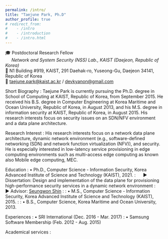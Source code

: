 ```yaml
---
permalink: /intro/
title: "Taejune Park, Ph.D"
author_profile: true
# redirect_from: 
#    - /intro
#    - /introduction
#    - /intro.html
---
```

🎓 Postdoctoral Research Fellow  
&nbsp;&nbsp;&nbsp;&nbsp; _Network and System Security (NSS) Lab., KAIST (Daejeon, Republic of Korea)_  
🏢 N1 Building #919, KAIST, 291 Daehak-ro, Yuseong-Gu, Daejeon 34141, Republic of Korea  
📧 taejune.park@kaist.ac.kr / devkyanon@gmail.com


Short Biography
:   Taejune Park is currently pursuing the Ph.D. degree in School of Computing at KAIST, Republic of Korea, from September 2015. He received his B.S. degree in Computer Engineering at Korea Maritime and Ocean University, Republic of Korea, in August 2013, and his M.S. degree in information security at KAIST, Republic of Korea, in August 2015. His research interests focus on security issues on an SDN/NFV environment and a data plane architecture.

Research Interest
:   His research interests focus on a network data plane architecture, dynamic network environment (e.g., software-defined networking (SDN) and network function virtualization (NFV)), and security. He is especially interested in low-latency service provisioning in edge computing environments such as multi-access edge computing as known also Mobile edge computing, MEC. 


Education
: • Ph.D., Computer Science - Information Security, Korea Advanced Institute of Science and Technology (KAIST), 2021.
: &nbsp;&nbsp;&nbsp;&nbsp; ▶︎ Dissertation: Design and implementation of the data plane for provisioning high-performance security services in a dynamic network environment
: &nbsp;&nbsp;&nbsp;&nbsp; ▶︎ Advisor: [Seungwon Shin](http://nss.kaist.ac.kr/?page_id=29)
:
: • M.S., Computer Science - Information Security, Korea Advanced Institute of Science and Technology (KAIST), 2015.
:
: • B.S., Computer Science, Korea Maritime and Ocean University, 2013.

Experiences
: • SRI International (Dec. 2016 - Mar. 2017)
: • Samsung Software Membership (Feb. 2012 - Aug. 2015)

Academical services
: 


<!-- Welcome! I am a Postdoctoral Research Fellow in the
[Weidenbaum Center on the Economy, Government, and Public Policy](https://wc.wustl.edu/) 
and [Department of Political Science](https://polisci.wustl.edu/) at
[Washington University in St. Louis](https://wustl.edu/). I am also an
affiliated researcher with the [Data-driven Analysis of Peacekeeping Project](https://dapp-lab.org)
lab. I specialize in International Relations and Political Methodology. I earned
my Ph.D in Political Science from the
[University *of* North Carolina *at* Chapel Hill](https://www.unc.edu/) and my
B.A. in Political Science from [Haverford College](https://www.haverford.edu/).

My work has been [published](publications) or is forthcoming in
*International Studies Quarterly*, *Political Science Research and Methods*,
and *The Journal of Open Source Software*. My [research](research) explores the
causes and consequences of political violence using a broad variety of methods
such as latent variable models, geospatial analysis, and big data. While I
primarily focus on civil conflict, I also examine contentious political
phenomena including terrorism and economic statecraft. I have
[teaching](teaching) experience in both international relations and quantitative
methodology. -->


